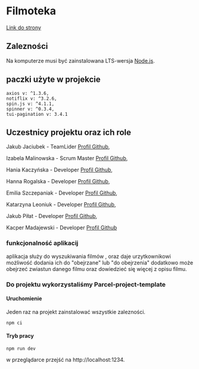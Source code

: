 # Filmoteka

[Link do strony](https://jaciubas.github.io/projekt-goit-grupa7/)

## Zalezności

Na komputerze musi być zainstalowana LTS-wersja [Node.js](https://nodejs.org/en/).

## paczki użyte w projekcie

    axios v: ^1.3.6,
    notiflix v: ^3.2.6,
    spin.js v: ^4.1.1,
    spinner v: ^0.3.4,
    tui-pagination v: 3.4.1

## Uczestnicy projektu oraz ich role

Jakub Jaciubek - TeamLider [Profil Github](https://github.com/jaciubas),

Izabela Malinowska - Scrum Master [Profil Github](https://github.com/IzabelaMalinowska),

Hania Kaczyńska - Developer [Profil Github](https://github.com/hannakaczynska),

Hanna Rogalska - Developer [Profil Github](https://github.com/HannaRogalska),

Emilia Szczepaniak - Developer [Profil Github](https://github.com/Emiliasz11),

Katarzyna Leoniuk - Developer [Profil Github](https://github.com/katleon),

Jakub Piłat - Developer [Profil Github](https://github.com/kuba368),

Kacper Madajewski - Developer [Profil Github](https://github.com/KacperMadajewski)

### funkcjonalność aplikacij

aplikacja służy do wyszukiwania filmów , oraz daje urzytkownikowi możliwość dodania ich do
"obejrzane" lub "do obejrzenia" dodatkowo może obejrzeć zwiastun danego filmu oraz dowiedzieć się
więcej z opisu filmu.

### Do projektu wykorzystaliśmy Parcel-project-template

#### Uruchomienie

Jeden raz na projekt zainstalować wszystkie zalezności.

```shell
npm ci
```

#### Tryb pracy

```shell
npm run dev
```

w przeglądarce przejść na http://localhost:1234.

